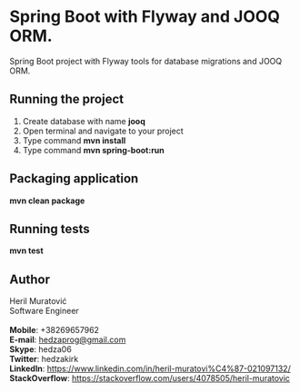 # Spring Boot with Flyway and JOOQ ORM.

Spring Boot project with Flyway tools for database migrations and JOOQ ORM.


## Running the project

1. Create database with name **jooq**
2. Open terminal and navigate to your project
3. Type command **mvn install**
4. Type command **mvn spring-boot:run**


## Packaging application
  
**mvn clean package**

## Running tests
**mvn test**


## Author

Heril Muratović  
Software Engineer  
<br>
**Mobile**: +38269657962  
**E-mail**: hedzaprog@gmail.com  
**Skype**: hedza06  
**Twitter**: hedzakirk  
**LinkedIn**: https://www.linkedin.com/in/heril-muratovi%C4%87-021097132/  
**StackOverflow**: https://stackoverflow.com/users/4078505/heril-muratovic
